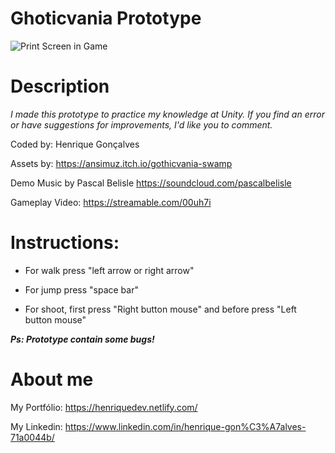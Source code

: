 
# Ghoticvania Prototype

![Print Screen in Game](https://i.ibb.co/sygqdm5/Capturar.png)
							

# Description

*I made this prototype to practice my knowledge at Unity. If you find an error or have suggestions for improvements, I'd like you to comment.*

Coded by: Henrique Gonçalves

Assets by: https://ansimuz.itch.io/gothicvania-swamp

Demo Music by Pascal Belisle https://soundcloud.com/pascalbelisle 

Gameplay Video: https://streamable.com/00uh7i


# Instructions: 

 - For walk press "left arrow or right arrow"
   
 - For jump press "space bar"
 
 - For shoot, first press "Right button mouse" and before press "Left button mouse"

***Ps: Prototype contain some bugs!***


# About me

My Portfólio: https://henriquedev.netlify.com/

My Linkedin: https://www.linkedin.com/in/henrique-gon%C3%A7alves-71a0044b/
